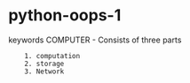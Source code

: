# python-oops-1
keywords
COMPUTER - Consists of three parts 
   
		1. computation
		2. storage
        3. Network
		

